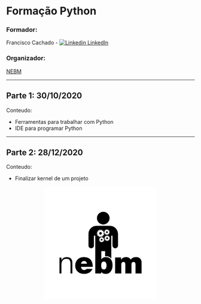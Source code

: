 # Formação Python

### **Formador:** 
Francisco Cachado - [![Linkedin](https://i.stack.imgur.com/gVE0j.png) LinkedIn](https://www.linkedin.com/in/franciscocachado)

### **Organizador:**

[NEBM](https://nebm.tecnico.ulisboa.pt/)

---

## Parte 1: 30/10/2020

Conteudo:

-   Ferramentas para trabalhar com Python
-   IDE para programar Python

---

## Parte 2: 28/12/2020

Conteudo:

-   Finalizar kernel de um projeto


<p align="center">
<img src=./Apresentação/logos/Logo_NEBM_preto.png width="300" height="300">
</p>
